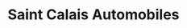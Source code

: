 ---
title: "Saint Calais Automobiles"
url: /saint-calais/saint-calais-automobiles/
shop: Autowerkstatt
---